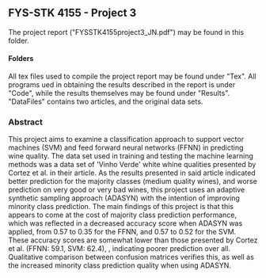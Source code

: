 ## FYS-STK 4155 - Project 3
The project report ("FYSSTK4155project3_JN.pdf") may be found in this folder.
#### Folders
All tex files used to compile the project report may be found under "Tex".  All programs ued in obtaining the results described in the report is under "Code", while the results themselves may be found under "Results". "DataFiles" contains two articles, and the original data sets. 

### Abstract
This project aims to examine a classification approach to support vector machines (SVM) and feed forward neural networks (FFNN) in predicting wine quality. The data set used in training and testing the machine learning methods was a data set of 'Vinho Verde' white whine qualities presented by Cortez et al. in their article. As the results presented in said article indicated better prediction for the majority classes (medium quality wines), and worse prediction on very good or very bad wines, this project uses an adaptive synthetic sampling approach (ADASYN) with the intention of improving minority class prediction. The main findings of this project is that this appears to come at the cost of majority class prediction performance, which was reflected in a decreased accuracy score when ADASYN was applied, from 0.57 to 0.35 for the FFNN, and 0.57 to 0.52 for the SVM. These accuracy scores are somewhat lower than those presented by Cortez et al.  (FFNN: 59.1, SVM: 62.4), , indicating poorer prediction over all. Qualitative comparison between confusion matrices verifies this, as well as the increased minority class prediction quality when using ADASYN.
